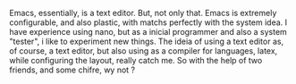 Emacs, essentially, is a text editor. But, not only that. Emacs is extremely configurable, and also plastic, 
with matchs perfectly with the system idea. I have experience using nano, but as a inicial programmer and 
also a system "tester", i like to experiment new things. The ideia of using a text editor as, of course, a 
text editor, but also using as a compiler for languages, latex, while configuring the layout, really catch me.
So with the help of two friends, and some chifre, wy not ?
